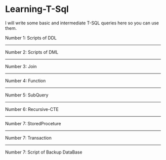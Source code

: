 # Learning-T-Sql
I will write some basic and intermediate T-SQL queries here so you can use them.


Number 1: Scripts of DDL

************
Number 2: Scripts of DML

************
Number 3: Join

************
Number 4: Function

************
Number 5: SubQuery


************
Number 6: Recursive-CTE


************
Number 7: StoredProceture


************
Number 7: Transaction


************
Number 7: Script of Backup DataBase
